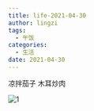 ```yaml
---
title: life-2021-04-30
author: lingzi
tags:
  - 午饭
categories:
  - 生活
date: 2021-04-30
---
```



凉拌茄子 木耳炒肉

![1](./1.jpg)